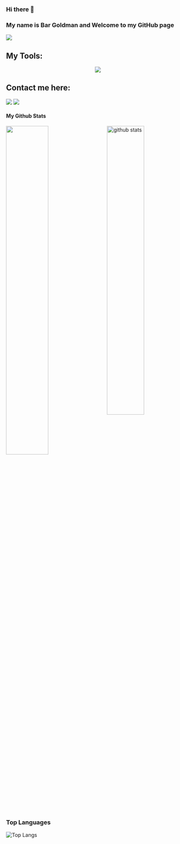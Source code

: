 ### Hi there 👋

### My name is Bar Goldman and Welcome to my GitHub page
![](https://komarev.com/ghpvc/?username=BarGoldman&color=red)


## My Tools:
<p align="center">
  <a href="https://skillicons.dev">
    <img src="https://skillicons.dev/icons?i=git,java,docker,c,python,firebase" />
  </a>
</p>

## Contact me here:
<a href="mailto:bar877052@gmail.com"><img src="https://img.shields.io/badge/gmail-%23DD0031.svg?&style=for-the-badge&logo=gmail&logoColor=white"/></a>
<a link="www.linkedin.com/in/bargoldman"><img src="https://img.shields.io/badge/linkedin-%230077B5.svg?style=for-the-badge&logo=linkedin&logoColor=white"/></a>


#### My Github Stats
<img src="https://github-readme-stats.vercel.app/api?username=BarGoldman&show_icons=true&theme=gotham" alt="github stats" width="45%" align="right"/>

<img src="https://github-readme-streak-stats.herokuapp.com/?user=BarGoldman&theme=dark" width="48%" >


### Top Languages
 ![Top Langs](https://github-readme-stats.vercel.app/api/top-langs/?username=BarGoldman&layout=compact)





<!--
**BarGoldman/BarGoldman** is a ✨ _special_ ✨ repository because its `README.md` (this file) appears on your GitHub profile.

Here are some ideas to get you started:

- 🔭 I’m currently working on ...
- 🌱 I’m currently learning ...
- 👯 I’m looking to collaborate on ...
- 🤔 I’m looking for help with ...
- 💬 Ask me about ...
- 📫 How to reach me: ...
- 😄 Pronouns: ...
- ⚡ Fun fact: ...
-->
